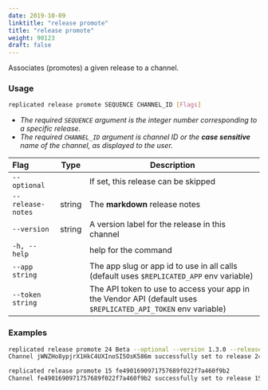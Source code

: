 ```yaml
---
date: 2019-10-09
linktitle: "release promote"
title: "release promote"
weight: 90123
draft: false
---
```


Associates (promotes) a given release to a channel. 

### Usage
```bash
replicated release promote SEQUENCE CHANNEL_ID [Flags]
```

* _The required `SEQUENCE` argument is the integer number corresponding to a specific release._ 
* _The required `CHANNEL_ID` argument is channel ID or the **case sensitive** name of the channel, as displayed to the user._

| Flag                 | Type | Description |
|:----------------------|------|-------------|
| `--optional` | |              If set, this release can be skipped |
| `--release-notes` | string |  The **markdown** release notes |
| `--version` | string |       A version label for the release in this channel | 
| `-h, --help`   |  |          help for the command |
| `--app string` | |   The app slug or app id to use in all calls (default uses `$REPLICATED_APP` env variable) |
| `--token string` | |  The API token to use to access your app in the Vendor API (default uses `$REPLICATED_API_TOKEN` env variable) |

### Examples
```bash
replicated release promote 24 Beta --optional --version 1.3.0 --release-notes "Optional Beta release for feature X"
Channel jWNZHo8ypjrX1HkC4UXInoSI5OsK586m successfully set to release 24
```

```bash
replicated release promote 15 fe4901690971757689f022f7a460f9b2
Channel fe4901690971757689f022f7a460f9b2 successfully set to release 15
```